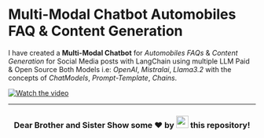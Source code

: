 # Multi-Modal Chatbot Automobiles FAQ & Content Generation

I have created a **Multi-Modal Chatbot** for *Automobiles FAQs* & *Content Generation* for Social Media posts with LangChain using multiple LLM Paid & Open Source Both Models i.e: *OpenAI*, *Mistralai*, *Llama3.2* with the concepts of *ChatModels*, *Prompt-Template*, *Chains*.

[![Watch the video](https://myapplication-logos.s3.ap-south-1.amazonaws.com/Screenshot+(201).png)](https://www.linkedin.com/posts/mahsaanabbasi-fullstack-cloud-ai-developer_day6-day7-langchain-activity-7247557673213116417-9dIH/)
<hr />

<h3 align="center">Dear Brother and Sister Show some ❤ by <img src="https://imgur.com/o7ncZFp.jpg" height=25px width=25px> this repository!</h3>